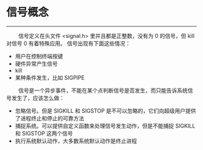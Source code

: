 # 信号概念
***

&emsp;&emsp;
信号定义在头文件 &lt;signal.h&gt; 里并且都是正整数，没有为 0 的信号，但 kill 对信号 0 有着特殊应用。
信号出现有下面这些情况：

+ 用户在控制终端按键
+ 硬件异常产生信号
+ kill
+ 某种条件发生，比如 SIGPIPE

&emsp;&emsp;
信号是一个异步事件，不能在某个点判断信号是否发生，而只能告诉系统信号发生了，应该怎么做：

+ 忽略信号。但是 SIGKILL 和 SIGSTOP 是不可以忽略的，它们向超级用户提供了进程终止和停止的可靠方法
+ 捕捉系统。可以提供自定义函数来处理信号发生动作，但是不能捕捉 SIGKILL 和 SIGSTOP 这两个信号
+ 执行系统默认动作，大多数系统默认动作是终止进程